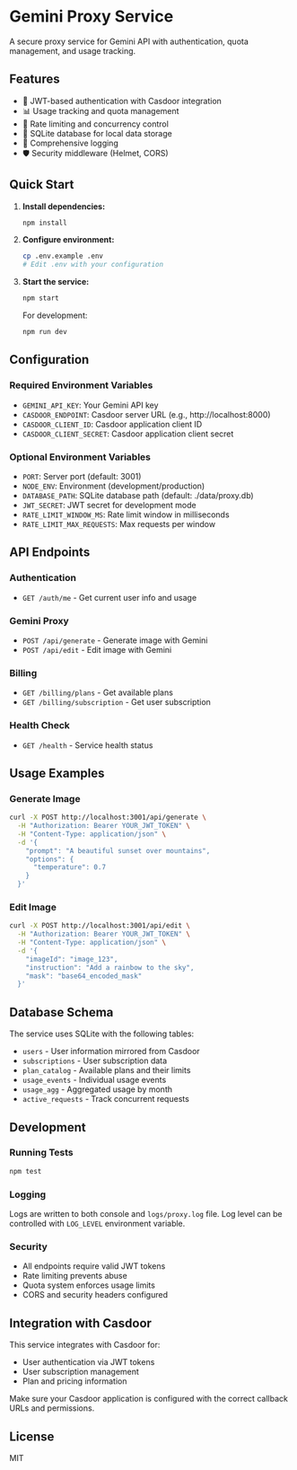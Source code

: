 # Gemini Proxy Service

A secure proxy service for Gemini API with authentication, quota management, and usage tracking.

## Features

- 🔐 JWT-based authentication with Casdoor integration
- 📊 Usage tracking and quota management
- 🚦 Rate limiting and concurrency control
- 💾 SQLite database for local data storage
- 📝 Comprehensive logging
- 🛡️ Security middleware (Helmet, CORS)

## Quick Start

1. **Install dependencies:**
   ```bash
   npm install
   ```

2. **Configure environment:**
   ```bash
   cp .env.example .env
   # Edit .env with your configuration
   ```

3. **Start the service:**
   ```bash
   npm start
   ```

   For development:
   ```bash
   npm run dev
   ```

## Configuration

### Required Environment Variables

- `GEMINI_API_KEY`: Your Gemini API key
- `CASDOOR_ENDPOINT`: Casdoor server URL (e.g., http://localhost:8000)
- `CASDOOR_CLIENT_ID`: Casdoor application client ID
- `CASDOOR_CLIENT_SECRET`: Casdoor application client secret

### Optional Environment Variables

- `PORT`: Server port (default: 3001)
- `NODE_ENV`: Environment (development/production)
- `DATABASE_PATH`: SQLite database path (default: ./data/proxy.db)
- `JWT_SECRET`: JWT secret for development mode
- `RATE_LIMIT_WINDOW_MS`: Rate limit window in milliseconds
- `RATE_LIMIT_MAX_REQUESTS`: Max requests per window

## API Endpoints

### Authentication
- `GET /auth/me` - Get current user info and usage

### Gemini Proxy
- `POST /api/generate` - Generate image with Gemini
- `POST /api/edit` - Edit image with Gemini

### Billing
- `GET /billing/plans` - Get available plans
- `GET /billing/subscription` - Get user subscription

### Health Check
- `GET /health` - Service health status

## Usage Examples

### Generate Image
```bash
curl -X POST http://localhost:3001/api/generate \
  -H "Authorization: Bearer YOUR_JWT_TOKEN" \
  -H "Content-Type: application/json" \
  -d '{
    "prompt": "A beautiful sunset over mountains",
    "options": {
      "temperature": 0.7
    }
  }'
```

### Edit Image
```bash
curl -X POST http://localhost:3001/api/edit \
  -H "Authorization: Bearer YOUR_JWT_TOKEN" \
  -H "Content-Type: application/json" \
  -d '{
    "imageId": "image_123",
    "instruction": "Add a rainbow to the sky",
    "mask": "base64_encoded_mask"
  }'
```

## Database Schema

The service uses SQLite with the following tables:
- `users` - User information mirrored from Casdoor
- `subscriptions` - User subscription data
- `plan_catalog` - Available plans and their limits
- `usage_events` - Individual usage events
- `usage_agg` - Aggregated usage by month
- `active_requests` - Track concurrent requests

## Development

### Running Tests
```bash
npm test
```

### Logging
Logs are written to both console and `logs/proxy.log` file. Log level can be controlled with `LOG_LEVEL` environment variable.

### Security
- All endpoints require valid JWT tokens
- Rate limiting prevents abuse
- Quota system enforces usage limits
- CORS and security headers configured

## Integration with Casdoor

This service integrates with Casdoor for:
- User authentication via JWT tokens
- User subscription management
- Plan and pricing information

Make sure your Casdoor application is configured with the correct callback URLs and permissions.

## License

MIT
